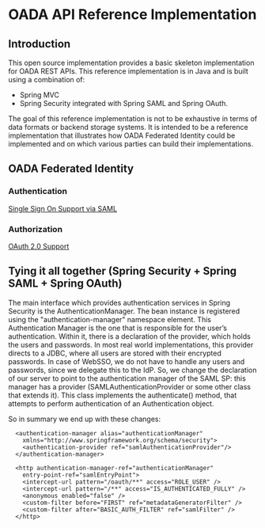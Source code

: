 # OADA API Reference Implementation


## Introduction


This open source implementation provides a basic skeleton implementation for OADA REST APIs. This reference implementation is in Java and is built using a combination of:
* Spring MVC 
* Spring Security integrated with Spring SAML and Spring OAuth. 

The goal of this reference implementation is not to be exhaustive in terms of data formats or backend storage systems. It is intended to be a reference implementation that illustrates how OADA Federated Identity could be implemented and on which various parties can build their implementations.

## OADA Federated Identity

### Authentication

[Single Sign On Support via SAML](saml.md)


### Authorization

[OAuth 2.0 Support](oauth.md)


## Tying it all together (Spring Security + Spring SAML + Spring OAuth)

The main interface which provides authentication services in Spring Security is the AuthenticationManager. The bean instance is registered using the "authentication-manager" namespace element. This Authentication Manager is the one that is responsible for the user’s authentication. Within it, there is a declaration of the provider, which holds the users and passwords. In most real world implementations, this provider directs to a JDBC, where all users are stored with their encrypted passwords. In case of WebSSO, we do not have to handle any users and passwords, since we delegate this to the IdP. So, we change the declaration of our server to point to the authentication manager of the SAML SP: this manager has a provider (SAMLAuthenticationProvider or some other class that extends it). This class implements the authenticate() method, that attempts to perform authentication of an Authentication object. 

So in summary we end up with these changes:

```
  <authentication-manager alias="authenticationManager"
    xmlns="http://www.springframework.org/schema/security">
    <authentication-provider ref="samlAuthenticationProvider"/>
  </authentication-manager>

  <http authentication-manager-ref="authenticationManager"
    entry-point-ref="samlEntryPoint">
    <intercept-url pattern="/oauth/**" access="ROLE_USER" />
    <intercept-url pattern="/**" access="IS_AUTHENTICATED_FULLY" />
    <anonymous enabled="false" />
    <custom-filter before="FIRST" ref="metadataGeneratorFilter" />
    <custom-filter after="BASIC_AUTH_FILTER" ref="samlFilter" />
  </http>
```









